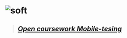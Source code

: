 # ![soft](https://capsule-render.vercel.app/api?type=soft&color=f5f5f5&text=Coursework+mobile+tesing&fontSize=50&animation=twinkling)

<!--start-->
>## __*[Open сoursework Mobile-tesing](https://docs.google.com/document/d/1RJNF-xQ2PS3a7WxIva99f95uvIc2G7x88Ai2y8XlpGE/edit?usp=sharing)*__
<!--end-->